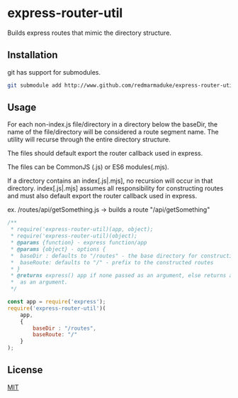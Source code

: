 # express-router-util

Builds express routes that mimic the directory structure.


## Installation

git has support for submodules.

```bash
git submodule add http://www.github.com/redmarmaduke/express-router-util
```

## Usage

For each non-index.js file/directory in a directory below the baseDir, the name of the
file/directory will be considered a route segment name.  The utility will recurse through
the entire directory structure.

The files should default export the router callback used in express.

The files can be CommonJS (.js) or ES6 modules(.mjs).

If a directory contains an index[.js|.mjs], no recursion will occur in that directory. index[.js|.mjs]
assumes all responsibility for constructing routes and must also default export the router
callback used in express.

ex.
/routes/api/getSomething.js -> builds a route "/api/getSomething"


```javascript
/**
 * require('express-router-util)(app, object);
 * require('express-router-util)(object);
 * @params {function} - express function/app
 * @params {object} - options {
 *  baseDir : defaults to "/routes" - the base directory for constructing routes
 *  baseRoute: defaults to "/" - prefix to the constructed routes
 * }
 * @returns express() app if none passed as an argument, else returns app passed
 *  as an argument.
 */

const app = require('express');
require('express-router-util')(
    app,
    {
        baseDir : "/routes",
        baseRoute: "/"
    }
);
```

## License

[MIT](https://choosealicense.com/licenses/mit/)
